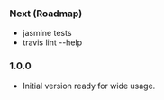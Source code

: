 ### Next (Roadmap)
- jasmine tests
- travis lint --help

### 1.0.0
- Initial version ready for wide usage.
